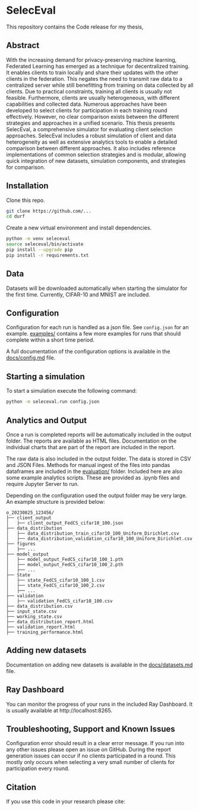 # SelecEval
This repository contains the Code release for my thesis,

## Abstract

With the increasing demand for privacy-preserving machine learning, Federated Learning has emerged as a technique for decentralized training. It enables clients to train locally and share their updates with the other clients in the federation. This negates the need to transmit raw data to a centralized server while still benefitting from training on data collected by all clients. Due to practical constraints, training all clients is usually not feasible. Furthermore, clients are usually heterogeneous, with different capabilities and collected data. Numerous approaches have been developed to select clients for participation in each training round effectively. However, no clear comparison exists between the different strategies and approaches in a unified scenario. This thesis presents SelecEval, a comprehensive simulator for evaluating client selection approaches. SelecEval includes a robust simulation of client and data heterogeneity as well as extensive analytics tools to enable a detailed comparison between different approaches. It also includes reference implementations of common selection strategies and is modular, allowing quick integration of new datasets, simulation components, and strategies for comparison.

## Installation

Clone this repo. 

```bash
git clone https://github.com/...
cd durf
```

Create a new virtual environment and install dependencies.

```bash
python -m venv seleceval
source seleceval/bin/activate
pip install --upgrade pip
pip install -r requirements.txt
```

## Data

Datasets will be downloaded automatically when starting the simulator for the first time. Currently, CIFAR-10 and MNIST 
are included. 

## Configuration

Configuration for each run is handled as a json file. See `config.json` for an example. [examples/](examples) contains
a few more examples for runs that should complete within a short time period.

A full documentation of the configuration options is available in the [docs/config.md](docs/config.md) file.


## Starting a simulation

To start a simulation execute the following command:

```bash
python -m seleceval.run config.json
```

## Analytics and Output

Once a run is completed reports will be automatically included in the output folder. The reports are available as
HTML files. Documentation on the individual charts that are part of the report are included in the report.

The raw data is also included in the output folder. The data is stored in CSV and JSON Files.
Methods for manual ingest of the files into pandas dataframes are included in the [evaluation/](evaluation/) folder.
Included here are also some example analytics scripts. These are provided as .ipynb files and require
Jupyter Server to run.

Depending on the configuration used the output folder may be very large. An example structure is provided below:
```
o_20230825_123456/
├── client_output
│   ├── client_output_FedCS_cifar10_100.json
├── data_distribution
│   ├── data_distribution_train_cifar10_100_Uniform_Dirichlet.csv
│   ├── data_distribution_validation_cifar10_100_Uniform_Dirichlet.csv
├── figures
│   ├── ...
├── model_output
│   ├── model_output_FedCS_cifar10_100_1.pth
│   ├── model_output_FedCS_cifar10_100_2.pth
│   ├── ...
├── State
│   ├── state_FedCS_cifar10_100_1.csv
│   ├── state_FedCS_cifar10_100_2.csv
│   ├── ...
├── validation
│   ├── validation_FedCS_cifar10_100.csv
├── data_distribution.csv
├── input_state.csv
├── working_state.csv
├── data_distribution_report.html
├── validation_report.html
├── training_performance.html
```

## Adding new datasets
Documentation on adding new datasets is available in the [docs/datasets.md](docs/datasets.md) file.

## Ray Dashboard
You can monitor the progress of your runs in the included Ray Dashboard. It is usually available at http://localhost:8265.

## Troubleshooting, Support and Known Issues
Configuration error should result in a clear error message. If you run into any other issues please open an issue on GitHub.
During the report generation issues can occur if no clients participated in a round. This mostly only occurs when selecting a 
very small number of clients for participation every round.

## Citation

If you use this code in your research please cite:

```
```